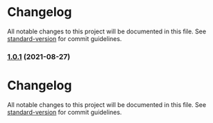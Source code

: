 # Changelog

All notable changes to this project will be documented in this file. See [standard-version](https://github.com/conventional-changelog/standard-version) for commit guidelines.

### [1.0.1](https://github.com/ydfk/vue3-starter/compare/v0.0.2...v1.0.1) (2021-08-27)

# Changelog

All notable changes to this project will be documented in this file. See [standard-version](https://github.com/conventional-changelog/standard-version) for commit guidelines.

